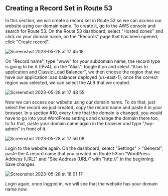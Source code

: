 ## Creating a Record Set in Route 53

In this section, we will create a record set in Route 53 se we can access our website using our domain name. To create it, go to the AWS console and search for Route 53. On the Route 53 dashboard, select "Hosted zones" and click on your domain name, on the "Records" page that has been opened, click "Create record".

![Screenshot 2023-05-28 at 17 45 18](https://github.com/leorickli/wordpress-aws/assets/106999054/f1c80fea-7fc3-4be9-a79e-8d7b9cf23166)

On "Record name", type "www" for your subdomain name, the record type is going to be A (IPv4), on the "Alias", toogle it on and select "Alias to application and Classic Load Balancer", we then choose the region that we have our application load balancer deployed (us-east-1), once the correct region was selected, we can select the ALB that we created.

![Screenshot 2023-05-28 at 17 48 55](https://github.com/leorickli/wordpress-aws/assets/106999054/9968c1ad-c9ac-4a40-a05a-26c0934c275a)

Now we can access our website using our domain name. To do that, just select the record we just created, copy the record name and paste it in your browser. In a section #10, every time that the domain is changed, you would have to go into your WordPress settings and change the domain there too, to fix that, paste your domain name again in the browser and type "/wp-admin" in front of it.

![Screenshot 2023-05-28 at 17 56 08](https://github.com/leorickli/wordpress-aws/assets/106999054/1d8caaa1-aa72-4e62-a898-999314d66abc)

Login to the website again. On the dashboard, select "Settings" > "General", paste the A record name that you created on Route 53 on "WordPress Address (URL)" and "Site Address (URL)" with "http://" in the beginning. Save changes.

![Screenshot 2023-05-28 at 18 01 17](https://github.com/leorickli/wordpress-aws/assets/106999054/82069f5f-5067-4261-9661-9a14fd717c48)

Login again, once logged in, we will see that the website has your domain name now.
